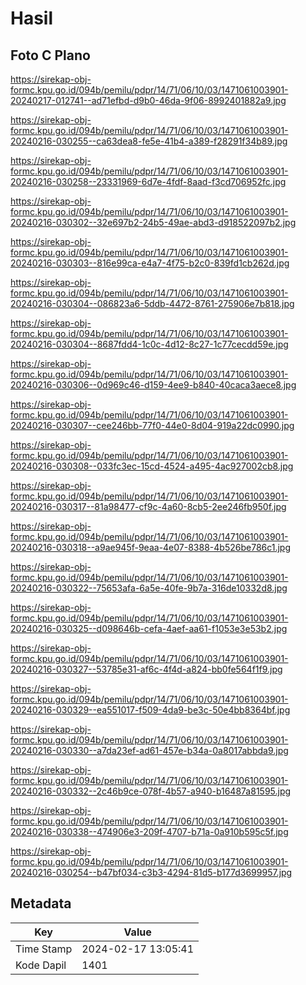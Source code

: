 # Hasil

## Foto C Plano

https://sirekap-obj-formc.kpu.go.id/094b/pemilu/pdpr/14/71/06/10/03/1471061003901-20240217-012741--ad71efbd-d9b0-46da-9f06-8992401882a9.jpg

https://sirekap-obj-formc.kpu.go.id/094b/pemilu/pdpr/14/71/06/10/03/1471061003901-20240216-030255--ca63dea8-fe5e-41b4-a389-f28291f34b89.jpg

https://sirekap-obj-formc.kpu.go.id/094b/pemilu/pdpr/14/71/06/10/03/1471061003901-20240216-030258--23331969-6d7e-4fdf-8aad-f3cd706952fc.jpg

https://sirekap-obj-formc.kpu.go.id/094b/pemilu/pdpr/14/71/06/10/03/1471061003901-20240216-030302--32e697b2-24b5-49ae-abd3-d918522097b2.jpg

https://sirekap-obj-formc.kpu.go.id/094b/pemilu/pdpr/14/71/06/10/03/1471061003901-20240216-030303--816e99ca-e4a7-4f75-b2c0-839fd1cb262d.jpg

https://sirekap-obj-formc.kpu.go.id/094b/pemilu/pdpr/14/71/06/10/03/1471061003901-20240216-030304--086823a6-5ddb-4472-8761-275906e7b818.jpg

https://sirekap-obj-formc.kpu.go.id/094b/pemilu/pdpr/14/71/06/10/03/1471061003901-20240216-030304--8687fdd4-1c0c-4d12-8c27-1c77cecdd59e.jpg

https://sirekap-obj-formc.kpu.go.id/094b/pemilu/pdpr/14/71/06/10/03/1471061003901-20240216-030306--0d969c46-d159-4ee9-b840-40caca3aece8.jpg

https://sirekap-obj-formc.kpu.go.id/094b/pemilu/pdpr/14/71/06/10/03/1471061003901-20240216-030307--cee246bb-77f0-44e0-8d04-919a22dc0990.jpg

https://sirekap-obj-formc.kpu.go.id/094b/pemilu/pdpr/14/71/06/10/03/1471061003901-20240216-030308--033fc3ec-15cd-4524-a495-4ac927002cb8.jpg

https://sirekap-obj-formc.kpu.go.id/094b/pemilu/pdpr/14/71/06/10/03/1471061003901-20240216-030317--81a98477-cf9c-4a60-8cb5-2ee246fb950f.jpg

https://sirekap-obj-formc.kpu.go.id/094b/pemilu/pdpr/14/71/06/10/03/1471061003901-20240216-030318--a9ae945f-9eaa-4e07-8388-4b526be786c1.jpg

https://sirekap-obj-formc.kpu.go.id/094b/pemilu/pdpr/14/71/06/10/03/1471061003901-20240216-030322--75653afa-6a5e-40fe-9b7a-316de10332d8.jpg

https://sirekap-obj-formc.kpu.go.id/094b/pemilu/pdpr/14/71/06/10/03/1471061003901-20240216-030325--d098646b-cefa-4aef-aa61-f1053e3e53b2.jpg

https://sirekap-obj-formc.kpu.go.id/094b/pemilu/pdpr/14/71/06/10/03/1471061003901-20240216-030327--53785e31-af6c-4f4d-a824-bb0fe564f1f9.jpg

https://sirekap-obj-formc.kpu.go.id/094b/pemilu/pdpr/14/71/06/10/03/1471061003901-20240216-030329--ea551017-f509-4da9-be3c-50e4bb8364bf.jpg

https://sirekap-obj-formc.kpu.go.id/094b/pemilu/pdpr/14/71/06/10/03/1471061003901-20240216-030330--a7da23ef-ad61-457e-b34a-0a8017abbda9.jpg

https://sirekap-obj-formc.kpu.go.id/094b/pemilu/pdpr/14/71/06/10/03/1471061003901-20240216-030332--2c46b9ce-078f-4b57-a940-b16487a81595.jpg

https://sirekap-obj-formc.kpu.go.id/094b/pemilu/pdpr/14/71/06/10/03/1471061003901-20240216-030338--474906e3-209f-4707-b71a-0a910b595c5f.jpg

https://sirekap-obj-formc.kpu.go.id/094b/pemilu/pdpr/14/71/06/10/03/1471061003901-20240216-030254--b47bf034-c3b3-4294-81d5-b177d3699957.jpg


## Metadata

| Key        | Value               |
| ---------- | ------------------- |
| Time Stamp | 2024-02-17 13:05:41 |
| Kode Dapil | 1401                |



